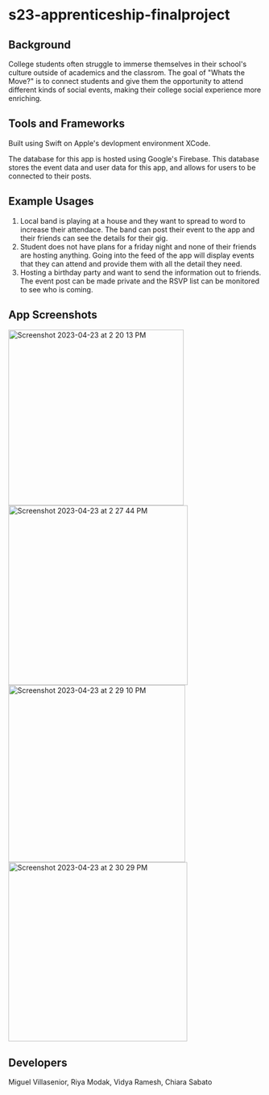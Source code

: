 # s23-apprenticeship-finalproject

## Background

College students often struggle to immerse themselves in their school's culture outside of academics and the classrom. The goal of "Whats the Move?" is to connect students and give them the opportunity to attend different kinds of social events, making their college social experience more enriching.

## Tools and Frameworks

Built using Swift on Apple's devlopment environment XCode.

The database for this app is hosted using Google's Firebase. This database stores the event data and user data for this app, and allows for users to be connected to their posts.

## Example Usages

1. Local band is playing at a house and they want to spread to word to increase their attendace. The band can post their event to the app and their friends can see the details for their gig.
2. Student does not have plans for a friday night and none of their friends are hosting anything. Going into the feed of the app will display events that they can attend and provide them with all the detail they need.
3. Hosting a birthday party and want to send the information out to friends. The event post can be made private and the RSVP list can be monitored to see who is coming.

## App Screenshots

<img width="348" alt="Screenshot 2023-04-23 at 2 20 13 PM" src="https://user-images.githubusercontent.com/89324465/233857905-7b40b001-6095-46c7-aff7-27f4aeeb3efd.png"> <img width="356" alt="Screenshot 2023-04-23 at 2 27 44 PM" src="https://user-images.githubusercontent.com/89324465/233858100-ddb4f9da-40ae-4c97-affe-615763665ae2.png"> <img width="351" alt="Screenshot 2023-04-23 at 2 29 10 PM" src="https://user-images.githubusercontent.com/89324465/233858169-2f28fd62-b9a2-4990-9f11-1c9c24f5cf10.png"><img width="355" alt="Screenshot 2023-04-23 at 2 30 29 PM" src="https://user-images.githubusercontent.com/89324465/233858215-a822a684-f5f8-4d11-9655-02c4a53ef54f.png">

## Developers

Miguel Villasenior,
Riya Modak,
Vidya Ramesh,
Chiara Sabato
